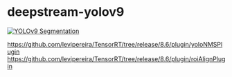# deepstream-yolov9
[![YOLOv9 Segmentation](https://img.youtube.com/vi/v6OTjOFLNLA/0.jpg)](https://www.youtube.com/watch?v=v6OTjOFLNLA)

https://github.com/levipereira/TensorRT/tree/release/8.6/plugin/yoloNMSPlugin
https://github.com/levipereira/TensorRT/tree/release/8.6/plugin/roiAlignPlugin
